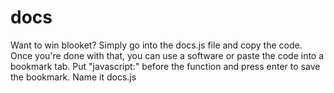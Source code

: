 # docs
Want to win blooket? Simply go into the docs.js file and copy the code. Once you're done with that, you can use a software or paste the code into a bookmark tab. Put "javascript:" before the function and press enter to save the bookmark. Name it docs.js
